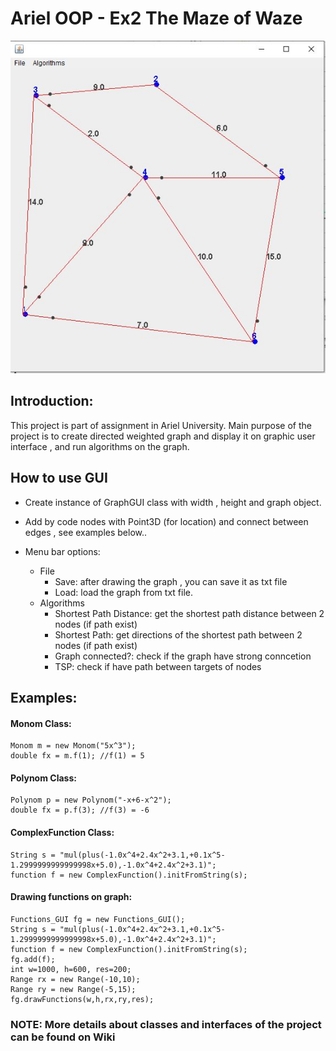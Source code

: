 # Ariel OOP - Ex2 The Maze of Waze

![graph1](https://github.com/ElielGez/Ex2/blob/master/images_examples/Capture.JPG)

## Introduction:
This project is part of assignment in Ariel University.
Main purpose of the project is to create directed weighted graph and display it on graphic user interface , 
and run algorithms on the graph.

## How to use GUI

* Create instance of GraphGUI class with width , height and graph object.

* Add by code nodes with Point3D (for location) and connect between edges , see examples below..

* Menu bar options:
	- File
		- Save: after drawing the graph , you can save it as txt file
		- Load: load the graph from txt file.
	- Algorithms
		- Shortest Path Distance: get the shortest path distance between 2 nodes (if path exist)
		- Shortest Path: get directions of the shortest path between 2 nodes (if path exist)
		- Graph connected?: check if the graph have strong conncetion
		- TSP: check if have path between targets of nodes
	
## Examples:

#### Monom Class:
```
Monom m = new Monom("5x^3");
double fx = m.f(1); //f(1) = 5 
```

#### Polynom Class:
```
Polynom p = new Polynom("-x+6-x^2");
double fx = p.f(3); //f(3) = -6
```

#### ComplexFunction Class:
```
String s = "mul(plus(-1.0x^4+2.4x^2+3.1,+0.1x^5-1.2999999999999998x+5.0),-1.0x^4+2.4x^2+3.1)";
function f = new ComplexFunction().initFromString(s);
```

#### Drawing functions on graph:
```
Functions_GUI fg = new Functions_GUI();
String s = "mul(plus(-1.0x^4+2.4x^2+3.1,+0.1x^5-1.2999999999999998x+5.0),-1.0x^4+2.4x^2+3.1)";
function f = new ComplexFunction().initFromString(s);
fg.add(f);
int w=1000, h=600, res=200;
Range rx = new Range(-10,10);
Range ry = new Range(-5,15);
fg.drawFunctions(w,h,rx,ry,res);
```

### **NOTE: More details about classes and interfaces of the project can be found on Wiki**
